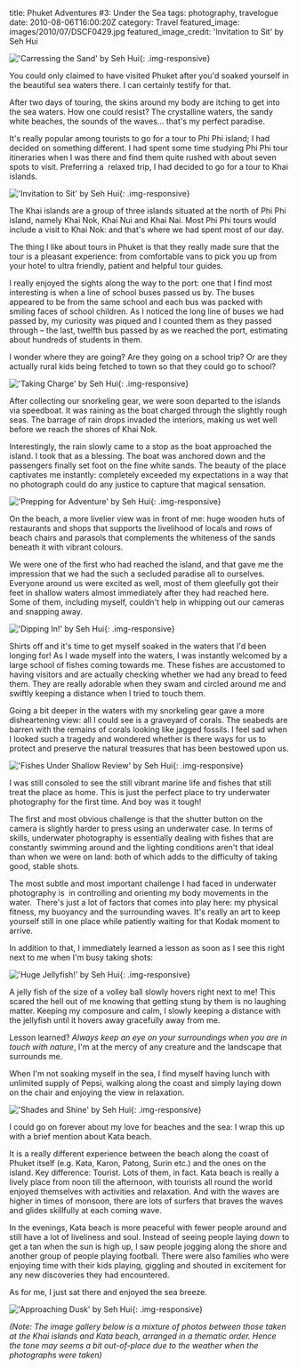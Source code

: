 title: Phuket Adventures #3: Under the Sea
tags: photography, travelogue
date: 2010-08-06T16:00:20Z
category: Travel
featured_image: images/2010/07/DSCF0429.jpg
featured_image_credit: 'Invitation to Sit' by Seh Hui

!['Carressing the Sand' by Seh Hui]({static}/images/2010/07/DSCF0367.jpg){: .img-responsive}

You could only claimed to have visited Phuket after you'd soaked yourself in the beautiful sea waters there. I can certainly testify for that.

After two days of touring, the skins around my body are itching to get into the sea waters. How one could resist? The crystalline waters, the sandy white beaches, the sounds of the waves… that's my perfect paradise.

It's really popular among tourists to go for a tour to Phi Phi island; I had decided on something different. I had spent some time studying Phi Phi tour itineraries when I was there and find them quite rushed with about seven spots to visit. Preferring a  relaxed trip, I had decided to go for a tour to Khai islands.

!['Invitation to Sit' by Seh Hui]({static}/images/2010/07/DSCF0429.jpg){: .img-responsive}

The Khai islands are a group of three islands situated at the north of Phi Phi island, namely Khai Nok, Khai Nui and Khai Nai. Most Phi Phi tours would include a visit to Khai Nok: and that's where we had spent most of our day.

The thing I like about tours in Phuket is that they really made sure that the tour is a pleasant experience: from comfortable vans to pick you up from your hotel to ultra friendly, patient and helpful tour guides.

I really enjoyed the sights along the way to the port: one that I find most interesting is when a line of school buses passed us by. The buses appeared to be from the same school and each bus was packed with smiling faces of school children. As I noticed the long line of buses we had passed by, my curiosity was piqued and I counted them as they passed through – the last, twelfth bus passed by as we reached the port, estimating about hundreds of students in them.

I wonder where they are going? Are they going on a school trip? Or are they actually rural kids being fetched to town so that they could go to school?

!['Taking Charge' by Seh Hui]({static}/images/2010/07/DSCF0400.jpg){: .img-responsive}

After collecting our snorkeling gear, we were soon departed to the islands via speedboat. It was raining as the boat charged through the slightly rough seas. The barrage of rain drops invaded the interiors, making us wet well before we reach the shores of Khai Nok.

Interestingly, the rain slowly came to a stop as the boat approached the island. I took that as a blessing. The boat was anchored down and the passengers finally set foot on the fine white sands. The beauty of the place captivates me instantly: completely exceeded my expectations in a way that no photograph could do any justice to capture that magical sensation.

!['Prepping for Adventure' by Seh Hui]({static}/images/2010/07/DSCF0414.jpg){: .img-responsive}

On the beach, a more livelier view was in front of me: huge wooden huts of restaurants and shops that supports the livelihood of locals and rows of beach chairs and parasols that complements the whiteness of the sands beneath it with vibrant colours.

We were one of the first who had reached the island, and that gave me the impression that we had the such a secluded paradise all to ourselves. Everyone around us were excited as well, most of them gleefully got their feet in shallow waters almost immediately after they had reached here. Some of them, including myself, couldn't help in whipping out our cameras and snapping away.

!['Dipping In!' by Seh Hui]({static}/images/2010/07/DSCF0326.jpg){: .img-responsive}

Shirts off and it's time to get myself soaked in the waters that I'd been longing for! As I wade myself into the waters, I was instantly welcomed by a large school of fishes coming towards me. These fishes are accustomed to having visitors and are actually checking whether we had any bread to feed them. They are really adorable when they swam and circled around me and swiftly keeping a distance when I tried to touch them.

Going a bit deeper in the waters with my snorkeling gear gave a more disheartening view: all I could see is a graveyard of corals. The seabeds are barren with the remains of corals looking like jagged fossils. I feel sad when I looked such a tragedy and wondered whether is there ways for us to protect and preserve the natural treasures that has been bestowed upon us.

!['Fishes Under Shallow Review' by Seh Hui]({static}/images/2010/07/DSCF0425.jpg){: .img-responsive}

I was still consoled to see the still vibrant marine life and fishes that still treat the place as home. This is just the perfect place to try underwater photography for the first time. And boy was it tough!

The first and most obvious challenge is that the shutter button on the camera is slightly harder to press using an underwater case. In terms of skills, underwater photography is essentially dealing with fishes that are constantly swimming around and the lighting conditions aren't that ideal than when we were on land: both of which adds to the difficulty of taking good, stable shots.

The most subtle and most important challenge I had faced in underwater photography is  in controlling and orienting my body movements in the water.  There's just a lot of factors that comes into play here: my physical fitness, my buoyancy and the surrounding waves. It's really an art to keep yourself still in one place while patiently waiting for that Kodak moment to arrive.

In addition to that, I immediately learned a lesson as soon as I see this right next to me when I'm busy taking shots:

!['Huge Jellyfish!' by Seh Hui]({static}/images/2010/07/DSCF0334.jpg){: .img-responsive}


A jelly fish of the size of a volley ball slowly hovers right next to me! This scared the hell out of me knowing that getting stung by them is no laughing matter. Keeping my composure and calm, I slowly keeping a distance with the jellyfish until it hovers away gracefully away from me.

Lesson learned? *Always keep an eye on your surroundings when you are in touch with nature*, I'm at the mercy of any creature and the landscape that surrounds me.

When I'm not soaking myself in the sea, I find myself having lunch with unlimited supply of Pepsi, walking along the coast and simply laying down on the chair and enjoying the view in relaxation.

!['Shades and Shine' by Seh Hui]({static}/images/2010/07/DSCF0529.jpg){: .img-responsive}

I could go on forever about my love for beaches and the sea: I wrap this up with a brief mention about Kata beach.

It is a really different experience between the beach along the coast of Phuket itself (e.g. Kata, Karon, Patong, Surin etc.) and the ones on the island. Key difference: Tourist. Lots of them, in fact. Kata beach is really a lively place from noon till the afternoon, with tourists all round the world enjoyed themselves with activities and relaxation. And with the waves are higher in times of monsoon, there are lots of surfers that braves the waves and glides skillfully at each coming wave.

In the evenings, Kata beach is more peaceful with fewer people around and still have a lot of liveliness and soul. Instead of seeing people laying down to get a tan when the sun is high up, I saw people jogging along the shore and another group of people playing football. There were also families who were enjoying time with their kids playing, giggling and shouted in excitement for any new discoveries they had encountered.

As for me, I just sat there and enjoyed the sea breeze.

!['Approaching Dusk' by Seh Hui]({static}/images/2010/07/DSCF0478.jpg){: .img-responsive}

*(Note: The image gallery below is a mixture of photos between those taken at the Khai islands and Kata beach, arranged in a thematic order. Hence the tone may seems a bit out-of-place due to the weather when the photographs were taken)*
